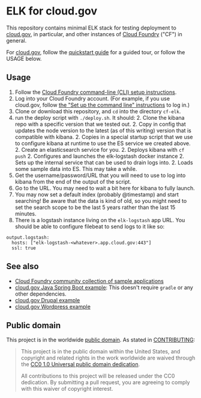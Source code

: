 # ELK for cloud.gov

This repository contains minimal ELK stack for testing deployment to [cloud.gov](https://www.cloud.gov/), in particular, and other instances of [Cloud Foundry](https://www.cloudfoundry.org) ("CF") in general.
 
For [cloud.gov](https://cloud.gov), follow the [quickstart guide](https://cloud.gov/quickstart/) for a guided tour, or follow the USAGE below.

## Usage

1. Follow the [Cloud Foundry command-line (CLI) setup instructions](https://docs.cloudfoundry.org/cf-cli/install-go-cli.html).
1. Log into your Cloud Foundry account. (For example, if you use cloud.gov, follow [the "Set up the command line" instructions](https://cloud.gov/docs/getting-started/setup/#set-up-the-command-line) to log in.)
1. Clone or download this repository, and `cd` into the directory `cf-elk`.
1. run the deploy script with `./deploy.sh`.  It should:
    2. Clone the kibana repo with a specific version that we tested out.
    2. Copy in config that updates the node version to the latest (as of this writing) version that is compatible with kibana.
    2. Copies in a special startup script that we use to configure kibana at runtime to use the ES service we created above.
    2. Create an elasticsearch service for you.
    2. Deploys kibana with `cf push`
    2. Configures and launches the elk-logstash docker instance
    2. Sets up the internal service that can be used to drain logs into.
    2. Loads some sample data into ES.  This may take a while.
1. Get the username/password/URL that you will need to use to log into kibana from the end of the output of the script.
1. Go to the URL.  You may need to wait a bit here for kibana to fully launch.
1. You may now set a default index (probably @timestamp) and start searching!  Be aware that the data is kind of old, so you might need to set the search scope to be the last 5 years rather than the last 15 minutes.
1. There is a logstash instance living on the `elk-logstash` app URL.  You should be able to configure filebeat to send logs to it like so:
```
output.logstash:
  hosts: ["elk-logstash-<whatever>.app.cloud.gov:443"]
  ssl: true
```

## See also

* [Cloud Foundry community collection of sample applications](https://github.com/cloudfoundry-samples) 
* [cloud.gov Java Spring Boot example](https://github.com/18F/cf-sample-app-spring): This doesn't require `gradle` or any other dependencies.
* [cloud.gov Drupal example](https://github.com/18F/cf-ex-drupal)
* [cloud.gov Wordpress example](https://github.com/18F/cf-ex-wordpress)

## Public domain

This project is in the worldwide [public domain](LICENSE.md). As stated in [CONTRIBUTING](CONTRIBUTING.md):

>This project is in the public domain within the United States, and copyright and related rights in the work worldwide are waived through the [CC0 1.0 Universal public domain dedication](https://creativecommons.org/publicdomain/zero/1.0/).
>
>All contributions to this project will be released under the CC0
>dedication. By submitting a pull request, you are agreeing to comply
>with this waiver of copyright interest.
